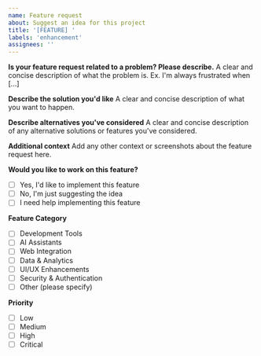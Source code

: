 ```yaml
---
name: Feature request
about: Suggest an idea for this project
title: '[FEATURE] '
labels: 'enhancement'
assignees: ''
---
```


**Is your feature request related to a problem? Please describe.**
A clear and concise description of what the problem is. Ex. I'm always frustrated when [...]

**Describe the solution you'd like**
A clear and concise description of what you want to happen.

**Describe alternatives you've considered**
A clear and concise description of any alternative solutions or features you've considered.

**Additional context**
Add any other context or screenshots about the feature request here.

**Would you like to work on this feature?**
- [ ] Yes, I'd like to implement this feature
- [ ] No, I'm just suggesting the idea
- [ ] I need help implementing this feature

**Feature Category**
- [ ] Development Tools
- [ ] AI Assistants
- [ ] Web Integration
- [ ] Data & Analytics
- [ ] UI/UX Enhancements
- [ ] Security & Authentication
- [ ] Other (please specify)

**Priority**
- [ ] Low
- [ ] Medium
- [ ] High
- [ ] Critical
